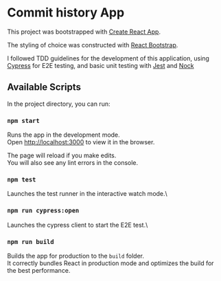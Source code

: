 # Commit history App

This project was bootstrapped with [Create React App](https://github.com/facebook/create-react-app).

The styling of choice was constructed with [React Bootstrap](https://react-bootstrap.github.io/).

I followed TDD guidelines for the development of this application, using [Cypress](https://www.cypress.io/) for E2E testing, and basic unit testing with [Jest](https://jestjs.io/) and [Nock](https://github.com/nock/nock)

## Available Scripts

In the project directory, you can run:

### `npm start`

Runs the app in the development mode.\
Open [http://localhost:3000](http://localhost:3000) to view it in the browser.

The page will reload if you make edits.\
You will also see any lint errors in the console.

### `npm test`

Launches the test runner in the interactive watch mode.\

### `npm run cypress:open`

Launches the cypress client to start the E2E test.\

### `npm run build`

Builds the app for production to the `build` folder.\
It correctly bundles React in production mode and optimizes the build for the best performance.
